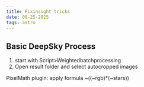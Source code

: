 ```yaml
---
title: Pixinsight tricks
date: 08-25-2025
tags: astro
---
```


## Basic DeepSky Process

1. start with Script>Weightedbatchprocessing
2. Open result folder and select autocropped images

PixelMath plugin:
apply formula ~((~rgb)*(~stars))
